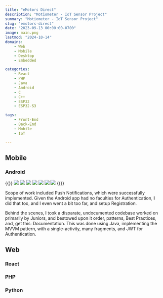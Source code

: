 ```yaml
---
title: "eMotors Direct"
description: "Motiometer - IoT Sensor Project"
summary: "Motiometer - IoT Sensor Project"
slug: "emotors-direct"
date: "2023-09-13 00:00:00-0700"
image: main.png
lastmod: "2024-10-14"
domains:
    - Web
    - Mobile
    - Desktop
    - Embedded

categories:
    - React
    - PHP
    - Java
    - Android
    - C
    - C++
    - ESP32
    - ESP32-S3

tags:
    - Front-End
    - Back-End
    - Mobile
    - IoT

---
```

## Mobile
### Android
{{<gallery>}}
  <img src="eMotors_Splash.png" class="grid-w50 md:grid-w33"/>
  <img src="eMotors_Welcome_Back.png" class="grid-w50 md:grid-w33"/>
  <img src="eMotors_Forgot_Password.png" class="grid-w50 md:grid-w33"/>
  <img src="Create_Account_Company_Details.png" class="grid-w50 md:grid-w33" />
  <img src="Create_Account_Details.png" class="grid-w50 md:grid-w33" />
  <img src="Complete_Account_Creation.png" class="grid-w50 md:grid-w33" />
  <img src="Verify_Email.png" class="grid-w50 md:grid-w33" />
{{</gallery>}}

Scope of work included Push Notifications, which were successfully implemented. Given the Android app had no 
faculties for Authentication, I did that too, and I even went a bit too far, and setup Registration.

Behind the scenes, I took a disparate, undocumented codebase worked on primarily by Juniors, and bestowed upon it 
order, patterns, Best Practices, and, get this: Documentation. This was done using Java, implementing the MVVM pattern, with a single-activity, 
many fragments, and JWT for Authentication.

## Web
### React
### PHP
### Python




